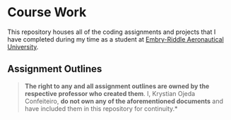 # Course Work
This repository houses all of the coding assignments and projects that I have completed during my time as a student at [Embry-Riddle Aeronautical University](https://daytonabeach.erau.edu/).

## Assignment Outlines
> **The right to any and all assignment outlines are owned by the respective professor who created them**. I, Krystian Ojeda Confeiteiro, **do not own any of the aforementioned documents** and have included them in this repository for continuity.*
